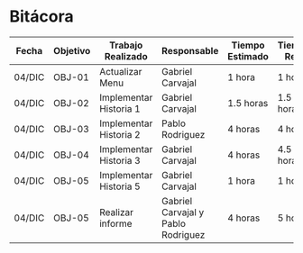 # Bitácora

| Fecha  | Objetivo  | Trabajo Realizado | Responsable | Tiempo Estimado | Tiempo Real |
|--------|-----------|-------------------|-------------|-----------------|-------------|
| 04/DIC | OBJ-01    | Actualizar Menu| Gabriel Carvajal    | 1 hora  | 1 horas |
| 04/DIC  | OBJ-02    | Implementar Historia 1| Gabriel Carvajal  | 1.5 horas  | 1.5 horas |
| 04/DIC  | OBJ-03    | Implementar Historia 2 | Pablo Rodriguez | 4 horas |4 horas |
| 04/DIC  | OBJ-04    | Implementar Historia 3 |Gabriel Carvajal | 4 horas  | 4.5 horas |
| 04/DIC  | OBJ-05    | Implementar Historia 5 |Gabriel Carvajal | 1 hora | 1 hora |
| 04/DIC  | OBJ-05    | Realizar informe |Gabriel Carvajal y Pablo Rodriguez | 4 horas | 5 horas |

